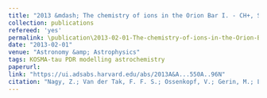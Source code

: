 ```yaml
---
title: "2013 &mdash; The chemistry of ions in the Orion Bar I. - CH+, SH+, and CF+. The effect of high electron density and vibrationally excited H2 in a warm PDR surface"
collection: publications
refereed: 'yes'
permalink: \publication\2013-02-01-The-chemistry-of-ions-in-the-Orion-Bar-I,--
date: "2013-02-01"
venue: "Astronomy &amp; Astrophysics"
tags: KOSMA-tau PDR modelling astrochemistry
paperurl:
link: "https://ui.adsabs.harvard.edu/abs/2013A&A...550A..96N"
citation: "Nagy, Z.; Van der Tak, F. F. S.; Ossenkopf, V.; Gerin, M.; Le Petit, F.; Le Bourlot, J.; Black, J. H.; Goicoechea, J. R.; Joblin, C.; Röllig, M.; Bergin, E. A., Astronomy &amp; Astrophysics, Volume 550, id.A96, 11 pp."
---
```

